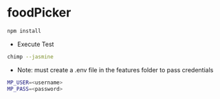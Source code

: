 # foodPicker
```bash
npm install
```
- Execute Test
```bash
chimp --jasmine
```
- Note: must create a .env file in the features folder to pass credentials
```bash
MP_USER=<username>
MP_PASS=<password>
```
